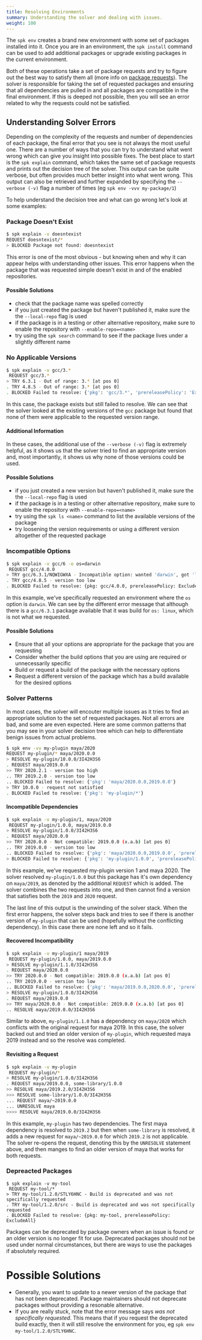 ```yaml
---
title: Resolving Environments
summary: Understanding the solver and dealing with issues.
weight: 100
---
```


The `spk env` creates a brand new environment with some set of packages installed into it. Once you are in an environment, the `spk install` command can be used to add additional packages or upgrade existing packages in the current environment.

Both of these operations take a set of package requests and try to figure out the best way to satisfy them all (more info on [package requests](../versioning)). The solver is responsible for taking the set of requested packages and ensuring that all dependencies are pulled in and all packages are compatible in the final environment. If this is deeped not possible, then you will see an error related to why the requests could not be satisfied.

## Understanding Solver Errors

Depending on the complexity of the requests and number of dependencies of each package, the final error that you see is not always the most useful one. There are a number of ways that you can try to understand what went wrong which can give you insight into possible fixes. The best place to start is the `spk explain` command, which takes the same set of package requests and prints out the decision tree of the solver. This output can be quite verbose, but often provides much better insight into what went wrong. This output can also be retrieved and further expanded by specifying the `--verbose (-v)` flag a number of times (eg `spk env -vvv my-package/1`)

To help understand the decision tree and what can go wrong let's look at some examples:

### Package Doesn't Exist

```bash
$ spk explain -v doesntexist
REQUEST doesntexist/*
> BLOCKED Package not found: doesntexist
```

This error is one of the most obvious - but knowing when and why it can appear helps with understanding other issues. This error happens when the package that was requested simple doesn't exist in and of the enabled repositories.

#### Possible Solutions

- check that the package name was spelled correctly
- if you just created the package but haven't published it, make sure the the `--local-repo` flag is used
- if the package is in a testing or other alternative repository, make sure to enable the repository with `--enable-repo=<name>`
- try using the `spk search` command to see if the package lives under a slightly different name

### No Applicable Versions

```bash
$ spk explain -v gcc/3.*
 REQUEST gcc/3.*
> TRY 6.3.1 - Out of range: 3.* [at pos 0]
. TRY 4.8.5 - Out of range: 3.* [at pos 0]
. BLOCKED Failed to resolve: {'pkg': 'gcc/3.*', 'prereleasePolicy': 'ExcludeAll'}
```

In this case, the package exists but still failed to resolve. We can see that the solver looked at the existing versions of the `gcc` package but found that none of them were applicable to the requested version range.

#### Additional Information

In these cases, the additional use of the `--verbose (-v)` flag is extremely helpful, as it shows us that the solver tried to find an appropriate version and, most importantly, it shows us why none of those versions could be used.

#### Possible Solutions

- if you just created a new version but haven't published it, make sure the the `--local-repo` flag is used
- if the package is in a testing or other alternative repository, make sure to enable the repository with `--enable-repo=<name>`
- try using the `spk ls <name>` command to list the available versions of the package
- try loosening the version requirements or using a different version altogether of the requested package

### Incompatible Options

```bash
$ spk explain -v gcc/6 -o os=darwin
 REQUEST gcc/4.0.0
> TRY gcc/6.3.1/NQWIGWXA - Incompatible option: wanted 'darwin', got 'linux'
. TRY gcc/4.8.5 - version too low
. BLOCKED Failed to resolve: {pkg: gcc/4.0.0, prereleasePolicy: ExcludeAll}
```

In this example, we've specifically requested an environment where the `os` option is `darwin`. We can see by the different error message that although there is a `gcc/6.3.1` package available that it was build for `os: linux`, which is not what we requested.

#### Possible Solutions

- Ensure that all your options are appropriate for the package that you are requesting
- Consider whether the build options that you are using are required or unnecessarily specific
- Build or request a build of the package with the necessary options
- Request a different version of the package which has a build available for the desired options

### Solver Patterns

In most cases, the solver will encouter multiple issues as it tries to find an appropriate solution to the set of requested packages. Not all errors are bad, and some are even expected. Here are some common patterns that you may see in your solver decision tree which can help to differentiate benign issues from actual problems.

```bash
$ spk env -vv my-plugin maya/2020
REQUEST my-plugin/* maya/2020.0.0
> RESOLVE my-plugin/10.0.0/3I42H3S6
. REQUEST maya/2019.0.0
>> TRY 2020.2.1 - version too high
.. TRY 2019.2.0 - version too low
.. BLOCKED Failed to resolve: {'pkg': 'maya/2020.0.0,2019.0.0'}
> TRY 10.0.0 - request not satisfied
. BLOCKED Failed to resolve: {'pkg': 'my-plugin/*'}
```

#### Incompatible Dependencies

```bash
$ spk explain -v my-plugin/1, maya/2020
 REQUEST my-plugin/1.0.0, maya/2019.0.0
> RESOLVE my-plugin/1.0.0/3I42H3S6
. REQUEST maya/2020.0.0
>> TRY 2020.0.0 - Not compatible: 2019.0.0 (x.a.b) [at pos 0]
.. TRY 2019.0.0 - version too low
.. BLOCKED Failed to resolve: {'pkg': 'maya/2020.0.0,2019.0.0', 'prereleasePolicy': 'ExcludeAll'}
> BLOCKED Failed to resolve: {'pkg': 'my-plugin/1.0.0', 'prereleasePolicy': 'ExcludeAll'}
```

In this example, we've requested my-plugin version 1 and maya 2020. The solver resolved `my-plugin/1.0.0` but this package has it's own dependency on `maya/2019`, as denoted by the additional `REQUEST` which is added. The solver combines the two requests into one, and then cannot find a version that satisfies both the `2019` and `2020` request.

The last line of this output is the unwinding of the solver stack. When the first error happens, the solver steps back and tries to see if there is another version of `my-plugin` that can be used (hopefully without the conflicting dependency). In this case there are none left and so it fails.

#### Recovered Incompatibility

```bash
$ spk explain -v my-plugin/1 maya/2019
 REQUEST my-plugin/1.0.0, maya/2019.0.0
> RESOLVE my-plugin/1.1.0/3I42H3S6
. REQUEST maya/2020.0.0
>> TRY 2020.0.0 - Not compatible: 2019.0.0 (x.a.b) [at pos 0]
.. TRY 2019.0.0 - version too low
.. BLOCKED Failed to resolve: {'pkg': 'maya/2019.0.0,2020.0.0', 'prereleasePolicy': 'ExcludeAll'}
> RESOLVE my-plugin/1.0.0/3I42H3S6
. REQUEST maya/2019.0.0
>> TRY maya/2020.0.0 - Not compatible: 2019.0.0 (x.a.b) [at pos 0]
.. RESOLVE maya/2019.0.0/3I42H3S6
```

Similar to above, `my-plugin/1.1.0` has a dependency on `maya/2020` which conflicts with the original request for maya 2019. In this case, the solver backed out and tried an older version of `my-plugin`, which requested maya 2019 instead and so the resolve was completed.

#### Revisiting a Request

```bash
$ spk explain -v my-plugin
 REQUEST my-plugin/*
> RESOLVE my-plugin/1.0.0/3I42H3S6
. REQUEST maya/2019.0.0, some-library/1.0.0
>> RESOLVE maya/2019.2.0/3I42H3S6
>>> RESOLVE some-library/1.0.0/3I42H3S6
... REQUEST maya/~2019.0.0
... UNRESOLVE maya
>>>> RESOLVE maya/2019.0.0/3I42H3S6
```

In this example, `my-plugin` has two dependencies. The first maya dependency is resolved to `2019.2` but then when `some-library` is resolved, it adds a new request for `maya/~2019.0.0` for which `2019.2` is not applicable. The solver re-opens the request, denoting this by the `UNRESOLVE` statement above, and then manges to find an older version of maya that works for both requests.

### Depreacted Packages

```
$ spk explain -v my-tool
 REQUEST my-tool/*
> TRY my-tool/1.2.0/STLY6HNC - Build is deprecated and was not specifically requested
. TRY my-tool/1.2.0/src - Build is deprecated and was not specifically requested
. BLOCKED Failed to resolve: {pkg: my-tool, prereleasePolicy: ExcludeAll}
```

Packages can be deprecated by package owners when an issue is found or an older version is no longer fit for use. Deprecated packages should not be used under normal circumstances, but there are ways to use the packages if absolutely required.

# Possible Solutions

- Generally, you want to update to a newer version of the package that has not been deprecated. Package maintainers should not deprecate packages without providing a resonable alternative.
- If you are really stuck, note that the error message says _was not specifically requested_. This means that if you request the deprecated build exactly, then it will still resolve the environment for you, eg `spk env my-tool/1.2.0/STLY6HNC`.

